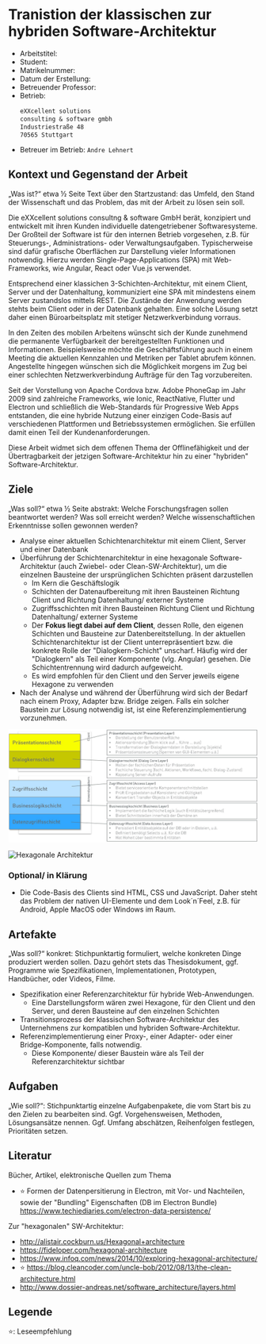# Tranistion der klassischen zur hybriden Software-Architektur

- Arbeitstitel: ``` ```
- Student: ``` ```
- Matrikelnummer: ``` ```
- Datum der Erstellung: ``` ```
- Betreuender Professor: ``` ```
- Betrieb: 
  ```
  eXXcellent solutions
  consulting & software gmbh
  Industriestraße 48
  70565 Stuttgart
  ```
- Betreuer im Betrieb: ```Andre Lehnert```

## Kontext und Gegenstand der Arbeit

„Was ist?“ etwa ½ Seite Text über den Startzustand: das Umfeld, den Stand der Wissenschaft und das Problem, das mit der Arbeit zu lösen sein soll.

Die eXXcellent solutions consultng & software GmbH berät, konzipiert und entwickelt mit ihren Kunden individuelle datengetriebener Softwaresysteme. Der Großteil der Software ist für den internen Betrieb vorgesehen, z.B. für Steuerungs-, Administrations- oder Verwaltungsaufgaben. Typischerweise sind dafür grafische Oberflächen zur Darstellung vieler Informationen notwendig. Hierzu werden Single-Page-Applications (SPA) mit Web-Frameworks, wie Angular, React oder Vue.js verwendet.

Entsprechend einer klassichen 3-Schichten-Architektur, mit einem Client, Server und der Datenhaltung, kommuniziert eine SPA mit mindestens einem Server zustandslos mittels REST. Die Zustände der Anwendung werden stehts beim Client oder in der Datenbank gehalten. Eine solche Lösung setzt daher einen Büroarbeitsplatz mit stetiger Netzwerkverbindung vorraus.

In den Zeiten des mobilen Arbeitens wünscht sich der Kunde zunehmend die permanente Verfügbarkeit der bereitgestellten Funktionen und Informationen. 
Beispielsweise möchte die Geschäftsführung auch in einem Meeting die aktuellen Kennzahlen und Metriken per Tablet abrufem können. Angestellte hingegen wünschen sich die Möglichkeit morgens im Zug bei einer schlechten Netzwerkverbindung Aufträge für den Tag vorzubereiten.

Seit der Vorstellung von Apache Cordova bzw. Adobe PhoneGap im Jahr 2009 sind zahlreiche Frameworks, wie Ionic, ReactNative, Flutter und Electron und schließlich die Web-Standards für Progressive Web Apps entstanden, die eine hybride Nutzung einer einzigen Code-Basis auf verschiedenen Plattformen und Betriebssystemen ermöglichen. Sie erfüllen damit einen Teil der Kundenanforderungen. 

Diese Arbeit widmet sich dem offenen Thema der Offlinefähigkeit und der Übertragbarkeit der jetzigen Software-Architektur hin zu einer "hybriden" Software-Architektur.

## Ziele

„Was soll?“ etwa ½ Seite abstrakt: Welche Forschungsfragen sollen beantwortet werden? Was soll erreicht werden? Welche wissenschaftlichen Erkenntnisse sollen gewonnen werden?

- Analyse einer aktuellen Schichtenarchitektur mit einem Client, Server und einer Datenbank
- Überführung der Schichtenarchitektur in eine hexagonale Software-Architektur (auch Zwiebel- oder Clean-SW-Architektur), um die einzelnen Bausteine der ursprünglichen Schichten präsent darzustellen
  - Im Kern die Geschäftslogik
  - Schichten der Datenaufbereitung mit ihren Bausteinen Richtung Client und Richtung Datenhaltung/ externer Systeme
  - Zugriffsschichten mit ihren Bausteinen Richtung Client und Richtung Datenhaltung/ externer Systeme
  - Der **Fokus liegt dabei auf dem Client**, dessen Rolle, den eigenen Schichten und Bausteine zur Datenbereitstellung.
    In der aktuellen Schichtenarchitektur ist der Client unterrepräsentiert bzw. die konkrete Rolle der "Dialogkern-Schicht" unscharf.
    Häufig wird der "Dialogkern" als Teil einer Komponente (vlg. Angular) gesehen. Die Schichtentrennung wird dadurch aufgeweicht.
  - Es wird empfohlen für den Client und den Server jeweils eigene Hexagone zu verwenden
- Nach der Analyse und während der Überführung wird sich der Bedarf nach einem Proxy, Adapter bzw. Bridge zeigen. 
  Falls ein solcher Baustein zur Lösung notwendig ist, ist eine Referenzimplementierung vorzunehmen.

![Schichtenarchitektur](./eXX_Schichtenarchitektur.JPG "Beispiel einer aktuellen Schichtenarchitektur")

![Hexagonale Architektur](https://speakerd.s3.amazonaws.com/presentations/de8629f0bf520131c2e20239d959ba18/slide_11.jpg?1400675141 "Hexagonale Architektur von https://fideloper.com/hexagonal-architecture")

### Optional/ in Klärung

- Die Code-Basis des Clients sind HTML, CSS und JavaScript. Daher steht das Problem der nativen UI-Elemente und dem Look´n´Feel, z.B. für Android, Apple MacOS oder Windows im Raum.

## Artefakte

„Was soll?“ konkret: Stichpunktartig formuliert, welche konkreten Dinge produziert werden sollen. Dazu gehört stets das Thesisdokument, ggf. Programme wie Spezifikationen, Implementationen, Prototypen, Handbücher, oder Videos, Filme.

- Spezifikation einer Referenzarchitektur für hybride Web-Anwendungen.
  - Eine Darstellungsform wären zwei Hexagone, für den Client und den Server, und deren Bausteine auf den einzelnen Schichten
- Transitionsprozess der klassischen Software-Architektur des Unternehmens zur kompatiblen und hybriden Software-Architektur.
- Referenzimplementierung einer Proxy-, einer Adapter- oder einer Bridge-Komponente, falls notwendig.
  - Diese Komponente/ dieser Baustein wäre als Teil der Referenzarchitektur sichtbar

## Aufgaben

„Wie soll?“: Stichpunktartig einzelne Aufgabenpakete, die vom Start bis zu den Zielen zu bearbeiten sind. Ggf. Vorgehensweisen, Methoden, Lösungsansätze nennen. Ggf. Umfang abschätzen, Reihenfolgen festlegen, Prioritäten setzen.



## Literatur

Bücher, Artikel, elektronische Quellen zum Thema

- ⭐ Formen der Datenpersitierung in Electron, mit Vor- und Nachteilen, sowie der "Bundling" Eigenschaften (DB im Electron Bundle) https://www.techiediaries.com/electron-data-persistence/ 

Zur "hexagonalen" SW-Architektur:
- http://alistair.cockburn.us/Hexagonal+architecture
- https://fideloper.com/hexagonal-architecture
- https://www.infoq.com/news/2014/10/exploring-hexagonal-architecture/
- ⭐ https://blog.cleancoder.com/uncle-bob/2012/08/13/the-clean-architecture.html
- http://www.dossier-andreas.net/software_architecture/layers.html

## Legende

⭐: Leseempfehlung
